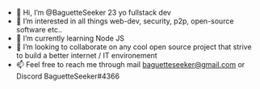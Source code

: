 - 👋 Hi, I’m @BaguetteSeeker 23 yo fullstack dev
- 👀 I’m interested in all things web-dev, security, p2p, open-source software etc..
- 🌱 I’m currently learning Node JS
- 💞️ I’m looking to collaborate on any cool open source project that strive to build a better internet / IT environement
- 📫 Feel free to reach me  through mail baguetteseeker@gmail.com or Discord BaguetteSeeker#4366

<!---
BaguetteSeeker/BaguetteSeeker is a ✨ special ✨ repository because its `README.md` (this file) appears on your GitHub profile.
You can click the Preview link to take a look at your changes.
--->
